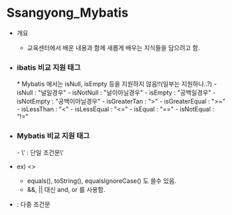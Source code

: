 # Ssangyong_Mybatis

  - 개요
    - 교육센터에서 배운 내용과 함께 새롭게 배우는 지식들을 담으려고 함.
    
  - <h3>ibatis 비교 지원 태그</h3>
    * Mybatis 에서는 isNull, isEmpty 등을 지원하지 않음!!(일부는 지원하나..?)
    - isNull : "널일경우"
    - isNotNull : "널이아닐경우"
    - isEmpty : "공백일경우"
    - isNotEmpty : "공백이아닐경우"
    - isGreaterTan : ">"
    - isGreaterEqual : ">="
    - isLessThan : "<"
    - isLessEqual : "<="
    - isEqual : "=="
    - isNotEqual : "!="
   
 - <h3>Mybatis 비교 지원 태그</h3>
   - \'<if>  : 단일 조건문\'
  - ex) <<if test="str != null and str != ''"></if>>
     - equals(), toString(), equalsIgnoreCase() 도 쓸수 있음.
     - &&, || 대신 and, or 를 사용함.
  
   - <choose> <when> <otherwise> : 다중 조건문
    
   
